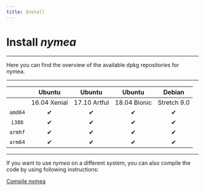 ```yaml
---
title: Install
---
```


# Install *nymea*
--------------------------------------------

Here you can find the overview of the available dpkg repositories for nymea.

----------------------------------------------------------------------------
|              |    Ubuntu    |    Ubuntu    |    Ubuntu    |    Debian    |
|:------------:|:------------:|:------------:|:------------:|:------------:|
|              | 16.04 Xenial | 17.10 Artful | 18.04 Bionic |  Stretch 9.0 |
| `amd64`      |       ✔      |       ✔      |       ✔      |       ✔      |
| `i386`       |       ✔      |       ✔      |       ✔      |       ✔      |
| `armhf`      |       ✔      |       ✔      |       ✔      |       ✔      |
| `arm64`      |       ✔      |       ✔      |       ✔      |       ✔      |
----------------------------------------------------------------------------

If you want to use *nymea* on a different system, you can also compile the code by using following instructions:

[Compile nymea](/en/wiki/nymea/master/build)
